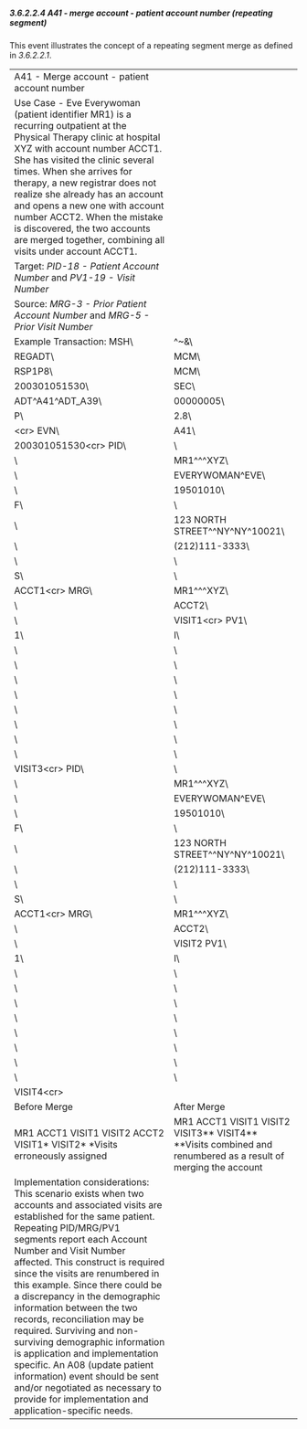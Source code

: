 ##### 3.6.2.2.4 A41 - merge account - patient account number (repeating segment)

This event illustrates the concept of a repeating segment merge as defined in _3.6.2.2.1_.

|     |     |
| --- | --- |
| A41 - Merge account - patient account number |  |
| Use Case - Eve Everywoman (patient identifier MR1) is a recurring outpatient at the Physical Therapy clinic at hospital XYZ with account number ACCT1. She has visited the clinic several times. When she arrives for therapy, a new registrar does not realize she already has an account and opens a new one with account number ACCT2. When the mistake is discovered, the two accounts are merged together, combining all visits under account ACCT1. |  |
| Target: _PID-18 - Patient Account Number_ and _PV1-19 - Visit Number_ |  |
| Source: _MRG-3 - Prior Patient Account Number_ and _MRG-5 - Prior Visit Number_ |  |
| Example Transaction: MSH\ | ^~\&\ |
| REGADT\ | MCM\ |
| RSP1P8\ | MCM\ |
| 200301051530\ | SEC\ |
| ADT^A41^ADT_A39\ | 00000005\ |
| P\ | 2.8\ |
| &lt;cr> EVN\ | A41\ |
| 200301051530&lt;cr> PID\ | \ |
| \ | MR1^^^XYZ\ |
| \ | EVERYWOMAN^EVE\ |
| \ | 19501010\ |
| F\ | \ |
| \ | 123 NORTH STREET^^NY^NY^10021\ |
| \ | (212)111-3333\ |
| \ | \ |
| S\ | \ |
| ACCT1&lt;cr> MRG\ | MR1^^^XYZ\ |
| \ | ACCT2\ |
| \ | VISIT1&lt;cr> PV1\ |
| 1\ | I\ |
| \ | \ |
| \ | \ |
| \ | \ |
| \ | \ |
| \ | \ |
| \ | \ |
| \ | \ |
| \ | \ |
| VISIT3&lt;cr> PID\ | \ |
| \ | MR1^^^XYZ\ |
| \ | EVERYWOMAN^EVE\ |
| \ | 19501010\ |
| F\ | \ |
| \ | 123 NORTH STREET^^NY^NY^10021\ |
| \ | (212)111-3333\ |
| \ | \ |
| S\ | \ |
| ACCT1&lt;cr> MRG\ | MR1^^^XYZ\ |
| \ | ACCT2\ |
| \ | VISIT2 PV1\ |
| 1\ | I\ |
| \ | \ |
| \ | \ |
| \ | \ |
| \ | \ |
| \ | \ |
| \ | \ |
| \ | \ |
| \ | \ |
| VISIT4&lt;cr> |  |
| Before Merge | After Merge |
| MR1 ACCT1 VISIT1 VISIT2 ACCT2 VISIT1* VISIT2* *Visits erroneously assigned | MR1 ACCT1 VISIT1 VISIT2 VISIT3** VISIT4** **Visits combined and renumbered as a result of merging the account |
| Implementation considerations: This scenario exists when two accounts and associated visits are established for the same patient. Repeating PID/MRG/PV1 segments report each Account Number and Visit Number affected. This construct is required since the visits are renumbered in this example. Since there could be a discrepancy in the demographic information between the two records, reconciliation may be required. Surviving and non-surviving demographic information is application and implementation specific. An A08 (update patient information) event should be sent and/or negotiated as necessary to provide for implementation and application-specific needs. |  |
